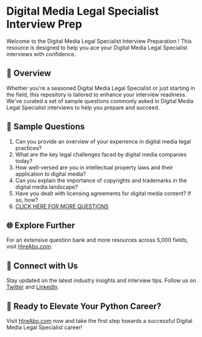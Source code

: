 # Digital Media Legal Specialist Interview Prep

Welcome to the Digital Media Legal Specialist Interview Preparation ! This resource is designed to help you ace your Digital Media Legal Specialist interviews with confidence.

## 🚀 Overview

Whether you're a seasoned Digital Media Legal Specialist or just starting in the field, this repository is tailored to enhance your interview readiness. We've curated a set of sample questions commonly asked in Digital Media Legal Specialist interviews to help you prepare and succeed.

## 📝 Sample Questions

1. Can you provide an overview of your experience in digital media legal practices?
2. What are the key legal challenges faced by digital media companies today?
3. How well-versed are you in intellectual property laws and their application to digital media?
4. Can you explain the importance of copyrights and trademarks in the digital media landscape?
5. Have you dealt with licensing agreements for digital media content? If so, how?
6. [CLICK HERE FOR MORE QUESTIONS](https://hireabo.com/job/8_4_46/Digital%20Media%20Legal%20Specialist)

## 🌐 Explore Further

For an extensive question bank and more resources across 5,000 fields, visit [HireAbo.com](https://www.hireabo.com).

## 📱 Connect with Us

Stay updated on the latest industry insights and interview tips. Follow us on [Twitter](https://twitter.com/hireabo) and [LinkedIn](https://www.linkedin.com/in/hire-abo-3609972a8/).

## 🚀 Ready to Elevate Your Python Career?

Visit [HireAbo.com](https://www.hireabo.com) now and take the first step towards a successful Digital Media Legal Specialist career!